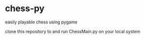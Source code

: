 # chess-py
easily playable chess using pygame


clone this repository to and run ChessMain.py on your local system
